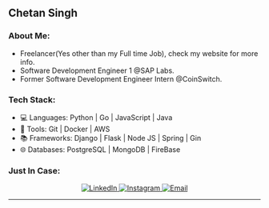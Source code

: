 
## Chetan Singh 

### About Me:
-  Freelancer(Yes other than my Full time Job), check my website for more info.
-  Software Development Engineer 1 @SAP Labs.
-  Former Software Development Engineer Intern @CoinSwitch.

### Tech Stack:

- 💻 Languages: Python | Go | JavaScript | Java
- 🧰 Tools: Git | Docker | AWS
- 📚 Frameworks: Django | Flask | Node JS | Spring | Gin
- 🌐 Databases: PostgreSQL | MongoDB | FireBase

### Just In Case:

<p align="center">
  <a href="https://www.linkedin.com/in/chetan-singh-763316156/">
    <img alt="LinkedIn" src="https://img.shields.io/badge/LinkedIn-Chetan%20Singh-blue?style=flat-square&logo=linkedin">
  </a>
  <a href="https://www.instagram.com/chetan.singh18/">
    <img alt="Instagram" src="https://img.shields.io/badge/Instagram-chetan.singh18-red?style=flat-square&logo=instagram">
  </a>
  <a href="mailto:singhchetan0542@gmail.com">
    <img alt="Email" src="https://img.shields.io/badge/Email-singhchetan0542@gmail.com-green?style=flat-square&logo=gmail">
  </a>
</p>

<hr>

